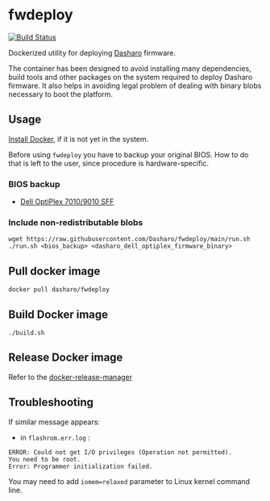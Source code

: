 # fwdeploy

[![Build Status](https://travis-ci.com/dasharo/fwdeploy.svg?branch=master)](https://travis-ci.com/dasharo/fwdeploy)

Dockerized utility for deploying [Dasharo](https://dasharo.com) firmware.

The container has been designed to avoid installing many dependencies, build
tools and other packages on the system required to deploy Dasharo firmware. It
also helps in avoiding legal problem of dealing with binary blobs necessary to
boot the platform.

## Usage

[Install Docker](https://docs.docker.com/engine/install/), if it is not yet in
the system.

Before using `fwdeploy` you have to backup your original BIOS. How to do that
is left to the user, since procedure is hardware-specific.

### BIOS backup

* [Dell OptiPlex 7010/9010 SFF](https://docs.dasharo.com/variants/dell_optiplex/installation-manual/#install-flashrom)

### Include non-redistributable blobs

```shell
wget https://raw.githubusercontent.com/Dasharo/fwdeploy/main/run.sh
./run.sh <bios_backup> <dasharo_dell_optiplex_firmware_binary>
```

## Pull docker image

```
docker pull dasharo/fwdeploy
```

## Build Docker image

```
./build.sh
```

## Release Docker image

Refer to the [docker-release-manager](https://github.com/3mdeb/docker-release-manager/blob/master/README.md)

## Troubleshooting

If similar message appears:

- in `flashrom.err.log` :

```
ERROR: Could not get I/O privileges (Operation not permitted).
You need to be root.
Error: Programmer initialization failed.
```

You may need to add `iomem=relaxed` parameter to Linux kernel command line.

